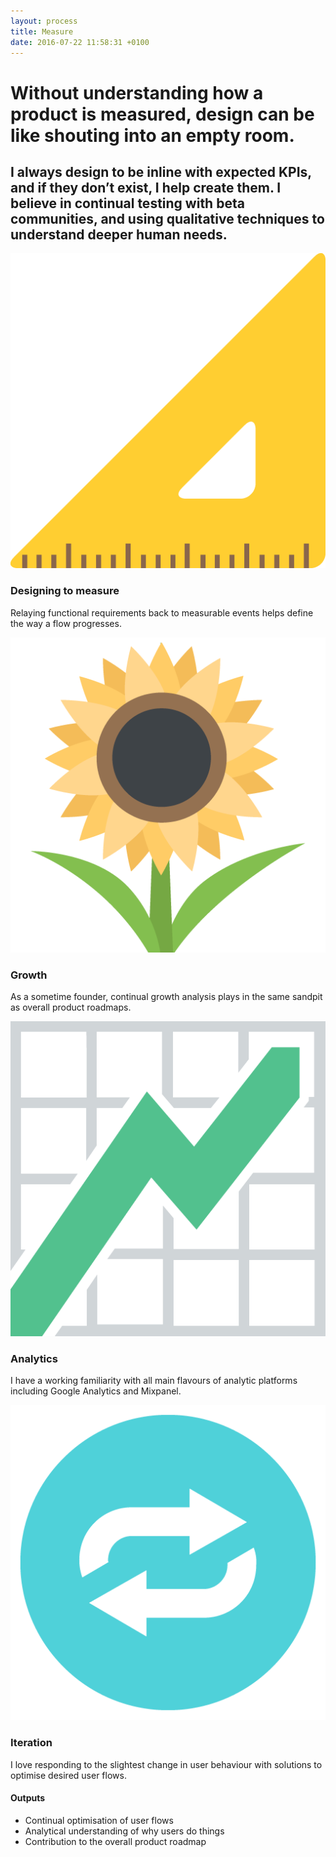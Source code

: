 ```yaml
---
layout: process
title: Measure
date: 2016-07-22 11:58:31 +0100
---
```


# Without understanding how a product is measured, design can be like shouting into an empty room.

## I always design to be inline with expected KPIs, and if they don’t exist, I help create them. I believe in continual testing with beta communities, and using qualitative techniques to understand deeper human needs.

<div class="process-page-items">

  <div class="process-item">
    <div class="process-item-wrapper">
      <img src="/images/measure.png" />
      <h3>Designing to measure</h3>
      <p>Relaying functional requirements back to measurable events helps define the way a flow progresses.</p>
    </div>
  </div>

  <div class="process-item">
    <div class="process-item-wrapper">
      <img src="/images/grow.png" />
      <h3>Growth</h3>
      <p>As a sometime founder, continual growth analysis plays in the same sandpit as overall product roadmaps.</p>
    </div>
  </div>

  <div class="process-item">
    <div class="process-item-wrapper">
      <img src="/images/chart.png" />
      <h3>Analytics</h3>
      <p>I have a working familiarity with all main flavours of analytic platforms including Google Analytics and Mixpanel.</p>
    </div>
  </div>

  <div class="process-item">
    <div class="process-item-wrapper">
      <img src="/images/iterate.png" />
      <h3>Iteration</h3>
      <p>I love responding to the slightest change in user behaviour with solutions to optimise desired user flows.</p>
    </div>
  </div>
</div>

<div class="process-results">
  <h4>Outputs</h4>
    <ul>
      <li>Continual optimisation of user flows</li>
      <li>Analytical understanding of why users do things</li>
      <li>Contribution to the overall product roadmap</li>
    </ul>
  </div>
